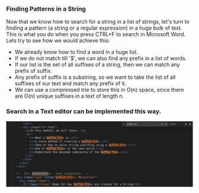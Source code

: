 ### Finding Patterns in a String

Now that we know how to search for a string in a list of strings, let's turn to finding a pattern (a string or a regular expression) in a huge bulk of text. This is what you do when you press CTRL+F to search in Microsoft Word. Lets try to see how we would achieve this:

   - We already know how to find a word in a huge list.
   - If we do not match till '$', we can also find any prefix in a list of words.
   - If our list is the set of all suffixes of a string, then we can match any prefix of suffix.
   - Any prefix of suffix is a substring, so we want to take the list of all suffixes of our text and match any prefix of it.
   - We can use a compressed trie to store this in O(n) space, since there are O(n) unique suffixes in a text of length n.

### Search in a Text editor can be implemented this way.
<img src="images/vscode-search.png"/>

